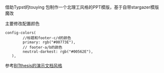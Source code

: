 借助Typst的touying 包制作一个北理工风格的PPT模版，基于自带stargazer模版魔改

主要修改配置颜色

```typst
config-colors(
        //标题和footer-c/d的颜色
        primary: rgb("#00773E"),
        // footer-a/b的颜色
        neutral-darkest: rgb("#00562E"),
   ),
```

参考[BITthesis的演示文档风格](https://bithesis.bitnp.net/guide/preface.html])
